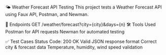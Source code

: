 🌤 Weather Forecast API Testing
This project tests a Weather Forecast API using Faux API, Postman, and Newman.

📌 Endpoints
GET /weather/forecast?city={city}&days={n}
🛠 Tools Used
Postman for API requests
Newman for automated testing

✅ Test Cases
Status Code: 200 OK
Valid JSON response format
Correct city & forecast data
Temperature, humidity, wind speed validation
